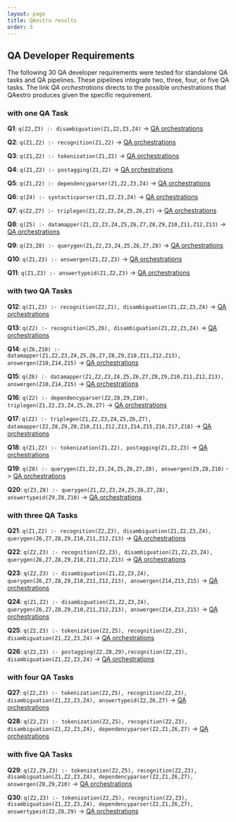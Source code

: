 ```yaml
---
layout: page
title: QAestro results
order: 3
---
```




## QA Developer Requirements
The following 30 QA developer requirements were tested for standalone QA tasks and QA pipelines.
These pipelines integrate two, three, four, or five QA tasks. The link _QA orchestrations_ directs to the possible orchestrations that QAestro produces given the specific requirement.

### with one QA Task

__Q1__: `q(Z2,Z3) :- disambiguation(Z1,Z2,Z3,Z4)` -> [QA orchestrations](https://github.com/WDAqua/QAestro/tree/master/qa/output/output_1.txt)

__Q2__: `q(Z1,Z2) :- recognition(Z1,Z2)` -> [QA orchestrations](https://github.com/WDAqua/QAestro/tree/master/qa/output/output_2.txt)

__Q3__: `q(Z1,Z2) :- tokenization(Z1,Z2)` -> [QA orchestrations](https://github.com/WDAqua/QAestro/tree/master/qa/output/output_3.txt)

__Q4__: `q(Z1,Z2) :- postagging(Z1,Z2)` -> [QA orchestrations](https://github.com/WDAqua/QAestro/tree/master/qa/output/output_4.txt)

__Q5__: `q(Z1,Z2) :- dependencyparser(Z1,Z2,Z3,Z4)` -> [QA orchestrations](https://github.com/WDAqua/QAestro/tree/master/qa/output/output_5.txt)

__Q6__: `q(Z4) :- syntacticparser(Z1,Z2,Z3,Z4)` -> [QA orchestrations](https://github.com/WDAqua/QAestro/tree/master/qa/output/output_6.txt)

__Q7__: `q(Z2,Z7) :- triplegen(Z1,Z2,Z3,Z4,Z5,Z6,Z7)` -> [QA orchestrations](https://github.com/WDAqua/QAestro/tree/master/qa/output/output_7.txt)

__Q8__: `q(Z5) :- datamapper(Z1,Z2,Z3,Z4,Z5,Z6,Z7,Z8,Z9,Z10,Z11,Z12,Z13)` -> [QA orchestrations](https://github.com/WDAqua/QAestro/tree/master/qa/output/output_8.txt)

__Q9__: `q(Z3,Z8) :- querygen(Z1,Z2,Z3,Z4,Z5,Z6,Z7,Z8)` -> [QA orchestrations](https://github.com/WDAqua/QAestro/tree/master/qa/output/output_9.txt)

__Q10__: `q(Z1,Z3) :- answergen(Z1,Z2,Z3)` -> [QA orchestrations](https://github.com/WDAqua/QAestro/tree/master/qa/output/output_10.txt)

__Q11__: `q(Z1,Z3) :- answertypeid(Z1,Z2,Z3)` -> [QA orchestrations](https://github.com/WDAqua/QAestro/tree/master/qa/output/output_11.txt)

### with two QA Tasks
__Q12__: `q(Z1,Z3) :- recognition(Z2,Z1), disambiguation(Z1,Z2,Z3,Z4)` -> [QA orchestrations](https://github.com/WDAqua/QAestro/tree/master/qa/output/output_12.txt)

__Q13__: `q(Z2) :- recognition(Z5,Z6), disambiguation(Z1,Z2,Z3,Z4)` -> [QA orchestrations](https://github.com/WDAqua/QAestro/tree/master/qa/output/output_13.txt)

__Q14__: `q(Z6,Z10) :- datamapper(Z1,Z2,Z3,Z4,Z5,Z6,Z7,Z8,Z9,Z10,Z11,Z12,Z13), answergen(Z10,Z14,Z15)` -> [QA orchestrations](https://github.com/WDAqua/QAestro/tree/master/qa/output/output_14.txt)

__Q15__: `q(Z6) :- datamapper(Z1,Z2,Z3,Z4,Z5,Z6,Z7,Z8,Z9,Z10,Z11,Z12,Z13), answergen(Z10,Z14,Z15)` -> [QA orchestrations](https://github.com/WDAqua/QAestro/tree/master/qa/output/output_15.txt)

__Q16__: `q(Z2) :- dependencyparser(Z2,Z8,Z9,Z10), triplegen(Z1,Z2,Z3,Z4,Z5,Z6,Z7)` -> [QA orchestrations](https://github.com/WDAqua/QAestro/tree/master/qa/output/output_16.txt)

__Q17__: `q(Z2) :- triplegen(Z1,Z2,Z3,Z4,Z5,Z6,Z7), datamapper(Z2,Z8,Z9,Z0,Z10,Z11,Z12,Z13,Z14,Z15,Z16,Z17,Z18)` -> [QA orchestrations](https://github.com/WDAqua/QAestro/tree/master/qa/output/output_17.txt)

__Q18__: `q(Z1,Z2) :- tokenization(Z1,Z2), postagging(Z1,Z2,Z3)` -> [QA orchestrations](https://github.com/WDAqua/QAestro/tree/master/qa/output/output_18.txt)

__Q19__: `q(Z8) :- querygen(Z1,Z2,Z3,Z4,Z5,Z6,Z7,Z8), answergen(Z9,Z8,Z10)` -> [QA orchestrations](https://github.com/WDAqua/QAestro/tree/master/qa/output/output_19.txt)

__Q20__: `q(Z3,Z8) :- querygen(Z1,Z2,Z3,Z4,Z5,Z6,Z7,Z8), answertypeid(Z9,Z8,Z10)` -> [QA orchestrations](https://github.com/WDAqua/QAestro/tree/master/qa/output/output_20.txt)

### with three QA Tasks
__Q21__: `q(Z1,Z2) :- recognition(Z2,Z3), disambiguation(Z1,Z2,Z3,Z4), querygen(Z6,Z7,Z8,Z9,Z10,Z11,Z12,Z13)` -> [QA orchestrations](https://github.com/WDAqua/QAestro/tree/master/qa/output/output_21.txt)

__Q22__: `q(Z2,Z3) :- recognition(Z2,Z3), disambiguation(Z1,Z2,Z3,Z4), querygen(Z6,Z7,Z8,Z9,Z10,Z11,Z12,Z13)` -> [QA orchestrations](https://github.com/WDAqua/QAestro/tree/master/qa/output/output_22.txt)

__Q23__: `q(Z2,Z3) :- disambiguation(Z1,Z2,Z3,Z4), querygen(Z6,Z7,Z8,Z9,Z10,Z11,Z12,Z13), answergen(Z14,Z13,Z15)` -> [QA orchestrations](https://github.com/WDAqua/QAestro/tree/master/qa/output/output_23.txt)

__Q24__: `q(Z1,Z2) :- disambiguation(Z1,Z2,Z3,Z4), querygen(Z6,Z7,Z8,Z9,Z10,Z11,Z12,Z13), answergen(Z14,Z13,Z15)` -> [QA orchestrations](https://github.com/WDAqua/QAestro/tree/master/qa/output/output_24.txt)

__Q25__: `q(Z2,Z3) :- tokenization(Z2,Z5), recognition(Z2,Z3), disambiguation(Z1,Z2,Z3,Z4)` -> [QA orchestrations](https://github.com/WDAqua/QAestro/tree/master/qa/output/output_25.txt)

__Q26__: `q(Z2,Z3) :- postagging(Z2,Z8,Z9),recognition(Z2,Z3), disambiguation(Z1,Z2,Z3,Z4)` -> [QA orchestrations](https://github.com/WDAqua/QAestro/tree/master/qa/output/output_26.txt)

### with four QA Tasks
__Q27__: `q(Z2,Z3) :- tokenization(Z2,Z5), recognition(Z2,Z3), disambiguation(Z1,Z2,Z3,Z4), answertypeid(Z2,Z6,Z7)` -> [QA orchestrations](https://github.com/WDAqua/QAestro/tree/master/qa/output/output_27.txt)

__Q28__: `q(Z2,Z3) :- tokenization(Z2,Z5), recognition(Z2,Z3), disambiguation(Z1,Z2,Z3,Z4), dependencyparser(Z2,Z1,Z6,Z7)` -> [QA orchestrations](https://github.com/WDAqua/QAestro/tree/master/qa/output/output_28.txt)

### with five QA Tasks
__Q29__: `q(Z2,Z9,Z3) :- tokenization(Z2,Z5), recognition(Z2,Z3), disambiguation(Z1,Z2,Z3,Z4), dependencyparser(Z2,Z1,Z6,Z7), answergen(Z8,Z9,Z10)` -> [QA orchestrations](https://github.com/WDAqua/QAestro/tree/master/qa/output/output_29.txt)

__Q30__: `q(Z2,Z3) :- tokenization(Z2,Z5), recognition(Z2,Z3), disambiguation(Z1,Z2,Z3,Z4), dependencyparser(Z2,Z1,Z6,Z7), answertypeid(Z2,Z8,Z9)` -> [QA orchestrations](https://github.com/WDAqua/QAestro/tree/master/qa/output/output_30.txt)
